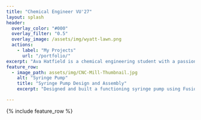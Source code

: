 ```yaml
---
title: "Chemical Engineer VU'27"
layout: splash
header:
  overlay_color: "#000"
  overlay_filter: "0.5"
  overlay_image: /assets/img/wyatt-lawn.png
  actions:
    - label: "My Projects"
      url: "/portfolio/"
excerpt: "Ava Hatfield is a chemical engineering student with a passion for bridging technical problem-solving and business strategy. Her areas of focus include chemical engineering, digital fabrication, and finance, with an emphasis on sustainable and innovative solutions."
feature_row:
  - image_path: assets/img/CNC-Mill-Thumbnail.jpg
    alt: "Syringe Pump"
    title: "Syringe Pump Design and Assembly"
    excerpt: "Designed and built a functioning syringe pump using Fusion 360, applying rapid prototyping and teamwork skills to deliver a precise and reliable device."

---
```


{% include feature_row %}

